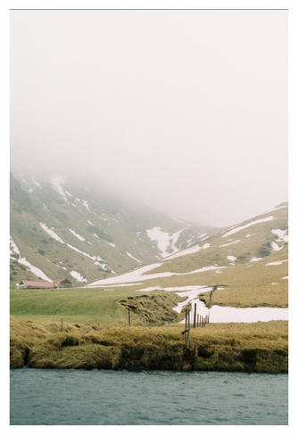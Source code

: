 



<center>
<a><img src="https://github.com/aymenhafeez/aymenhafeez.github.io/blob/master/images/iceland_1.png" width="500"></a>
</center>
